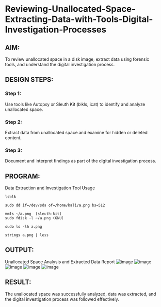 # Reviewing-Unallocated-Space-Extracting-Data-with-Tools-Digital-Investigation-Processes
## AIM:
To review unallocated space in a disk image, extract data using forensic tools, and understand the digital investigation process.

## DESIGN STEPS:
### Step 1:
Use tools like Autopsy or Sleuth Kit (blkls, icat) to identify and analyze unallocated space.

### Step 2:
Extract data from unallocated space and examine for hidden or deleted content.

### Step 3:
Document and interpret findings as part of the digital investigation process.

## PROGRAM:
Data Extraction and Investigation Tool Usage
~~~
lsblk

sudo dd if=/dev/sda of=/home/kali/a.png bs=512

mmls ~/a.png  (sleuth-kit)
sudo fdisk -l ~/a.png (GNU)

sudo ls -lh a.png

strings a.png | less

~~~


## OUTPUT:
Unallocated Space Analysis and Extracted Data Report
![image](https://github.com/user-attachments/assets/d6022b47-7e8f-48e3-8d0d-a34908cef33c)
![image](https://github.com/user-attachments/assets/f7544e29-58b7-45aa-8ba8-1af4b8dbb220)
![image](https://github.com/user-attachments/assets/cc80cf87-1d91-4dba-973d-ed2dc13c8284)
![image](https://github.com/user-attachments/assets/7d4bf5c1-5786-4252-9a10-051724cec8a8)
![image](https://github.com/user-attachments/assets/aaf08d5f-894e-4186-bea2-3af02a38507d)

## RESULT:
The unallocated space was successfully analyzed, data was extracted, and the digital investigation process was followed effectively.

